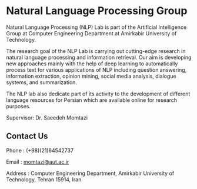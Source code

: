 # Natural Language Processing Group

Natural Language Processing (NLP) Lab is part of the Artificial Intelligence Group at Computer Engineering Department at Amirkabir University of Technology.

The research goal of the NLP Lab is carrying out cutting-edge research in natural language processing and information retrieval.
Our aim is developing new approaches mainly with the help of deep learning to automatically process text for various applications of NLP including question answering, information extraction, opinion mining, social media analysis, dialogue systems, and summarization.

The NLP lab also dedicate part of its activity to the development of different language resources for Persian which are available online for research purposes.

Supervisor: Dr. Saeedeh Momtazi


## Contact Us

Phone :
(+98)(21)64542737

Email :
momtazi@aut.ac.ir

Address :
Computer Engineering Department, Amirkabir University of Technology, Tehran 15914, Iran

